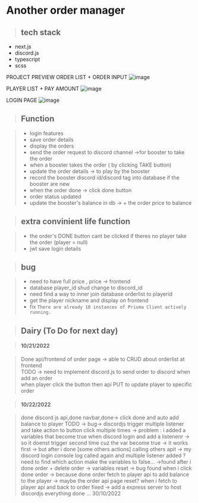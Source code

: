 # Another order manager

> ## tech stack

- next.js
- discord.js
- typescript
- scss

PROJECT PREVIEW
ORDER LIST + ORDER INPUT
![image](https://user-images.githubusercontent.com/25462796/218386719-182aa6bb-e4d2-4a61-a8fe-a6065069b624.png)

PLAYER LIST +  PAY AMOUNT
![image](https://user-images.githubusercontent.com/25462796/218386866-4c8033b5-b00a-448e-a1a4-e9384c9de2fd.png)

LOGIN PAGE
![image](https://user-images.githubusercontent.com/25462796/218386927-6fe8eaa0-e672-4c3f-832b-e8c370bc4f9d.png)


> ## Function

> - login features
> - save order details
> - display the orders
> - send the order request to discord channel ->for booster to take the order
> - when a booster takes the order ( by clicking TAKE button)
> - update the order details -> to play by the booster
> - record the booster discord id/discord tag into database if the booster are new
> - when the order done -> click done button
> - order status updated
> - update the booster's balance in db -> + the order price to balance

> ## extra convinient life function

> - the order's DONE button cant be clicked if theres no player take the order (player = null)
> - jwt save login details

> ## bug

> - need to have full price , price -> frontend
> - database player_id shud change to discord_id
> - need find a way to inner join database orderlist to playerid
> - get the player nickname and display on frontend
> - fix `There are already 10 instances of Prisma Client actively running.`

> ## Dairy (To Do for next day)

> #### 10/21/2022

> Done api/frontend of order page -> able to CRUD about orderlist at frontend  
> TODO -> need to implement discord.js to send order to discord when add an order  
> when player click the button then api PUT to update player to specific order

> #### 10/22/2022

> done discord js api,done navbar,done-> click done and auto add balance to player
> TODO ->
> bug-> discordjs trigger multiple listener and take action to button click multiple times
> -> problem : i added a variables that become true when discord login and add a listenenr
> -> so it doenst trigger second time cuz the var become true
> -> it works first -> but after i done [some others actions] calling others apit
> -> my discord login console log called again and multiple listener added ?
> need to find which action make the variables to false...
> ->found after i done order + delete order -> variables reset
> -> bug found when i click done order -> because done order fetch to player api to add balance to the player
> -> maybe the order api page reset? when i fetch to player api and back to order
> fixed -> add a express server to host discordjs
> everything done ... 30/10/2022




